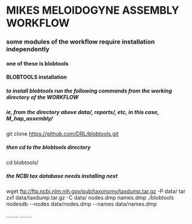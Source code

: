 # MIKES MELOIDOGYNE ASSEMBLY WORKFLOW



### some modules of the workflow require installation independently


#### one of these is blobtools


#### BLOBTOOLS installation

##### to install blobtools run the following commands from the working directory of the WORKFLOW
##### ie, from the directory above data/, reports/, etc, in this case, M_hap_assembly/

git clone https://github.com/DRL/blobtools.git

##### then cd to the blobtools directory

cd blobtools/

##### the NCBI tax database needs installing next

wget ftp://ftp.ncbi.nlm.nih.gov/pub/taxonomy/taxdump.tar.gz -P data/
tar zxf data/taxdump.tar.gz -C data/ nodes.dmp names.dmp
./blobtools nodesdb --nodes data/nodes.dmp --names data/names.dmp


........
........
